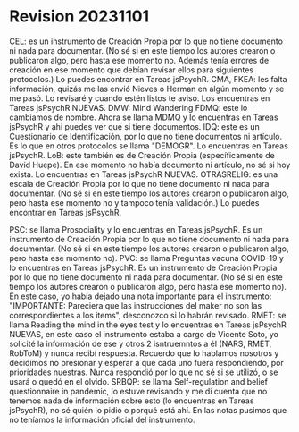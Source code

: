 # Revision 20231101

CEL: es un instrumento de Creación Propia por lo que no tiene documento ni nada para documentar. (No sé si en este tiempo los autores crearon o publicaron algo, pero hasta ese momento no. Además tenía errores de creación en ese momento que debían revisar ellos para siguientes protocolos.) Lo puedes encontrar en Tareas jsPsychR.
CMA, FKEA: les falta información, quizás me las envió Nieves o Herman en algún momento y se me pasó. Lo revisaré y cuando estén listos te aviso. Los encuentras en Tareas jsPsychR NUEVAS.
DMW: Mind Wandering
FDMQ: este lo cambiamos de nombre. Ahora se llama MDMQ y lo encuentras en Tareas jsPsychR y ahi puedes ver que si tiene documentos. 
IDQ: este es un Cuestionario de Identificación, por lo que no tiene documentos ni artículo. Es lo que en otros protocolos se llama "DEMOGR". Lo encuentras en Tareas jsPsychR. 
LoB: este también es de Creación Propia (específicamente de David Huepe). En ese momento no había documento ni artículo, no sé si hoy exista. Lo encuentras en Tareas jsPsychR NUEVAS.
OTRASRELIG: es una escala de Creación Propia por lo que no tiene documento ni nada para documentar. (No sé si en este tiempo los autores crearon o publicaron algo, pero hasta ese momento no y tampoco tenía validación.) Lo puedes encontrar en Tareas jsPsychR.

PSC: se llama Prosociality y lo encuentras en Tareas jsPsychR. Es un instrumento de Creación Propia por lo que no tiene documento ni nada para documentar. (No sé si en este tiempo los autores crearon o publicaron algo, pero hasta ese momento no).
PVC: se llama Preguntas vacuna COVID-19 y lo encuentras en Tareas jsPsychR. Es un instrumento de Creación Propia por lo que no tiene documento ni nada para documentar. (No sé si en este tiempo los autores crearon o publicaron algo, pero hasta ese momento no). En este caso, yo había dejado una nota importante para el instrumento: "IMPORTANTE: Pareciera que las instrucciones del maker no son las correspondientes a los items", desconozco si lo habrán revisado. 
RMET: se llama Reading the mind in the eyes test y lo encuentras en Tareas jsPsychR NUEVAS, en este caso el instrumento estaba a cargo de Vicente Soto, yo solicité la información de ese y otros 2 isntruemntos a él (NARS, RMET, RobToM) y nunca recibí respuesta. Recuerdo que lo hablamos nosotros y decidimos no presionar y esperar a que cada uno fuera respondiendo, por prioridades nuestras. Nunca respondió por lo que no sé si se utilizó, o se usará o quedó en el olvido. 
SRBQP: se llama Self-regulation and belief questionnaire in pandemic, lo estuve revisando y me di cuenta que no tenemos nada de información sobre esto (lo encuentras en Tareas jsPsychR), no sé quién lo pidió o porqué está ahí. En las notas pusimos que no teníamos la información oficial del instrumento. 